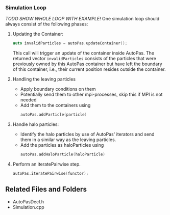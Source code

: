 ### Simulation Loop
*TODO SHOW WHOLE LOOP WITH EXAMPLE!*
One simulation loop should always consist of the following phases:

1. Updating the Container:
   ```cpp
   auto invalidParticles = autoPas.updateContainer();
   ```
   This call will trigger an update of the container inside AutoPas.
   The returned vector `invalidParticles` consists of the particles that were previously owned by this AutoPas container but have left the boundary of this container, i.e., their current position resides outside the container.

2. Handling the leaving particles
    * Apply boundary conditions on them
    * Potentially send them to other mpi-processes, skip this if MPI is not needed
    * Add them to the containers using
       ```cpp
       autoPas.addParticle(particle)
       ```

3. Handle halo particles:
    * Identify the halo particles by use of AutoPas' iterators and send them in a similar way as the leaving particles.
    * Add the particles as haloParticles using
       ```cpp
       autoPas.addHaloParticle(haloParticle)
       ```

4. Perform an iteratePairwise step.
   ```cpp
   autoPas.iteratePairwise(functor);
   ```

## Related Files and Folders
- AutoPasDecl.h
- Simulation.cpp